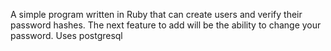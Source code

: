 A simple program written in Ruby that can create users and verify their password hashes. The next feature to add will be the ability to change your password.
Uses postgresql
